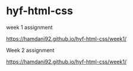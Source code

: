 # hyf-html-css
week 1 assignment

https://hamdani92.github.io/hyf-html-css/week1/

Week 2 assignment

https://hamdani92.github.io/hyf-html-css/week1/
